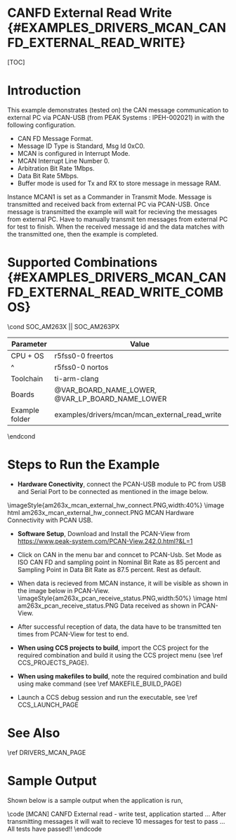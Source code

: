 # CANFD External Read Write {#EXAMPLES_DRIVERS_MCAN_CANFD_EXTERNAL_READ_WRITE}

[TOC]

# Introduction

This example demonstrates (tested on) the CAN message communication to external PC via PCAN-USB (from PEAK Systems : IPEH-002021) in with the following configuration.

- CAN FD Message Format.
- Message ID Type is Standard, Msg Id 0xC0.
- MCAN is configured in Interrupt Mode.
- MCAN Interrupt Line Number 0.
- Arbitration Bit Rate 1Mbps.
- Data Bit Rate 5Mbps.
- Buffer mode is used for Tx and RX to store message in message RAM.

Instance MCAN1 is set as a Commander in Transmit Mode. Message is transmitted and received back from external PC via PCAN-USB. Once message is transmitted the example will wait for recieving the messages from external PC. Have to manually transmit ten messages from external PC for test to finish. When the received message id and the data matches with the transmitted one, then the example is completed.

# Supported Combinations {#EXAMPLES_DRIVERS_MCAN_CANFD_EXTERNAL_READ_WRITE_COMBOS}

\cond SOC_AM263X || SOC_AM263PX

 Parameter      | Value
 ---------------|-----------
 CPU + OS       | r5fss0-0 freertos
 ^              | r5fss0-0 nortos
 Toolchain      | ti-arm-clang
 Boards         | @VAR_BOARD_NAME_LOWER, @VAR_LP_BOARD_NAME_LOWER
 Example folder | examples/drivers/mcan/mcan_external_read_write

\endcond

# Steps to Run the Example

- **Hardware Conectivity**, connect the PCAN-USB module to PC from USB and Serial Port to be connected as mentioned in the image below.

\imageStyle{am263x_mcan_external_hw_connect.PNG,width:40%}
\image html am263x_mcan_external_hw_connect.PNG MCAN Hardware Connectivity with PCAN USB.

- **Software Setup**, Download and Install the PCAN-View from https://www.peak-system.com/PCAN-View.242.0.html?&L=1
- Click on CAN in the menu bar and conncet to PCAN-Usb. Set Mode as ISO CAN FD and sampling point in Nominal Bit Rate as 85 percent and Sampling Point in Data Bit Rate as 87.5 percent. Rest as default.

- When data is recieved from MCAN instance, it will be visible as shown in the image below in PCAN-View.
\imageStyle{am263x_pcan_receive_status.PNG,width:50%}
\image html am263x_pcan_receive_status.PNG Data received as shown in PCAN-View.

- After successful reception of data, the data have to be transmitted ten times from PCAN-View for test to end.

- **When using CCS projects to build**, import the CCS project for the required combination
  and build it using the CCS project menu (see \ref CCS_PROJECTS_PAGE).
- **When using makefiles to build**, note the required combination and build using
  make command (see \ref MAKEFILE_BUILD_PAGE)
- Launch a CCS debug session and run the executable, see \ref CCS_LAUNCH_PAGE

# See Also

\ref DRIVERS_MCAN_PAGE

# Sample Output

Shown below is a sample output when the application is run,

\code
[MCAN] CANFD External read - write test, application started ...
After transmitting messages it will wait to recieve 10 messages for test to pass ...
All tests have passed!!
\endcode

